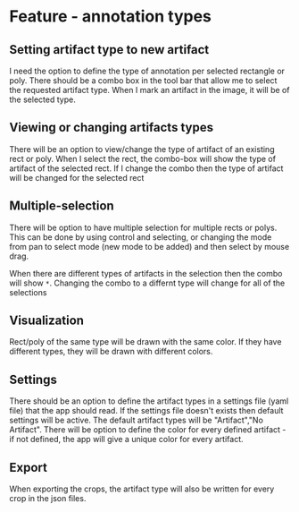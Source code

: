 # Feature - annotation types

## Setting artifact type to new artifact
I need the option to define the type of annotation per selected rectangle or poly. There should be a combo box in the tool bar that allow me to select the requested artifact type. When I mark an artifact in the image, it will be of the selected type. 

## Viewing or changing artifacts types
There will be an option to view/change the type of artifact of an existing rect or poly. When I select the rect, the combo-box will show the type of artifact of the selected rect. If I change the combo then the type of artifact will be changed for the selected rect

## Multiple-selection
There will be option to have multiple selection for multiple rects or polys. This can be done by using control and selecting, or changing the mode from pan to select mode (new mode to be added) and then select by mouse drag.

When there are different types of artifacts in the selection then the combo will show `*`. Changing the combo to a differnt type will change for all of the selections

## Visualization
Rect/poly of the same type will be drawn with the same color. If they have different types, they will be drawn with different colors.

## Settings
There should be an option to define the artifact types in a settings file (yaml file) that the app should read. If the settings file doesn't exists then default settings will be active. The default artifact types will be "Artifact","No Artifact". There will be option to define the color for every defined artifact - if not defined, the app will give a unique color for every artifact.


## Export

When exporting the crops, the artifact type will also be written for every crop in the json files.